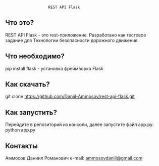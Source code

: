                        REST API Flask 

  Что это?
  -----------
  REST API Flask - это rest-приложение. Разработано как тестовое задание для Технологии безопасности дорожного движения. 
  
  Что необходимо?
  --------
  pip install flask - установка фреймворка Flask
  
  Как скачать?
  --------
  git clone https://github.com/Daniil-Ammosov/rest-api-flask.git
  
  Как запустить?
  --------
  Перейдите в репозиторий из консоли, далее запустите файл app.py:
  python app.py
  
  Контакты
  --------
  Аммосов Даниил Романович e-mail: ammosovdaniil@gmail.com
